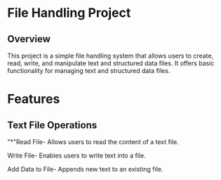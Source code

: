 # File Handling Project
## Overview
This project is a simple file handling system that allows users to create, read, write, and manipulate text and structured data files. It offers basic functionality for managing text and structured data files.

# Features
## Text File Operations
"*"Read File- Allows users to read the content of a text file.

Write File- Enables users to write text into a file.

Add Data to File- Appends new text to an existing file.
